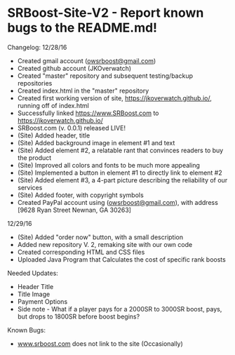 # SRBoost-Site-V2 - Report known bugs to the README.md!
Changelog:
12/28/16
+ Created gmail account (owsrboost@gmail.com)
+ Created github account (JKOverwatch)
+ Created "master" repository and subsequent testing/backup repositories
+ Created index.html in the "master" repository
+ Created first working version of site, https://jkoverwatch.github.io/, running off of index.html
+ Successfully linked https://www.SRBoost.com to https://jkoverwatch.github.io/
+ SRBoost.com (v. 0.0.1) released LIVE!
+ (Site) Added header, title
+ (Site) Added background image in element #1 and text
+ (Site) Added element #2, a relatable rant that convinces readers to buy the product
+ (Site) Improved all colors and fonts to be much more appealing
+ (Site) Implemented a button in element #1 to directly link to element #2
+ (Site) Added element #3, a 4-part picture describing the reliability of our services
+ (Site) Added footer, with copyright symbols
+ Created PayPal account using (owsrboost@gmail.com), with address [9628 Ryan Street Newnan, GA 30263]

12/29/16
+ (Site) Added "order now" button, with a small description 
+ Added new repository V. 2, remaking site with our own code
+ Created corresponding HTML and CSS files
+ Uploaded Java Program that Calculates the cost of specific rank boosts

Needed Updates:
- Header Title
- Title Image 
- Payment Options
- Side note - What if a player pays for a 2000SR to 3000SR boost, pays, but drops to 1800SR before boost begins?

Known Bugs:
- www.srboost.com does not link to the site (Occasionally)

